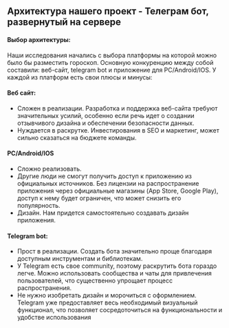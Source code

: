 ## Архитектура нашего проект - Телеграм бот, развернутый на сервере
#### Выбор архитектуры:
Наши исследования начались с выбора платформы на которой можно было бы разместить гороскоп. Основную конкуренцию между собой составили: веб-сайт, telegram bot и приложение для PC/Android/IOS. У каждой из платформ есть свои плюсы и минусы:

#### Веб сайт:
-  Сложен в реализации. Разработка и поддержка веб-сайта требуют значительных усилий, особенно если речь идет о создании отзывчивого дизайна и обеспечении безопасности данных.
-  Нуждается в раскрутке. Инвестирования в SEO и маркетинг, может сильно сказаться на бюджете команды. 

#### PC/Android/IOS
-  Сложно реализовать.
-  Другие люди не смогут получить доступ к приложению из официальных источников. Без лицензии на распространение приложения через официальные магазины (App Store, Google Play), доступ к нему будет ограничен, что может снизить его популярность.
-  Дизайн. Нам придется самостоятельно создавать дизайн приложения.  

#### Telegram bot:
-  Прост в реализации. Создать бота значительно проще благодаря доступным инструментам и библиотекам.
-  У Telegram есть свое community, поэтому раскрутить бота гораздо легче. Можно использовать сообщества и чаты для привлечения пользователей, что существенно упрощает процесс распространения.
-  Не нужно изобретать дизайн и морочиться с оформлением. Telegram уже предоставляет весь необходимый визуальный функционал, что позволяет сосредоточиться на функциональности и удобстве использования

